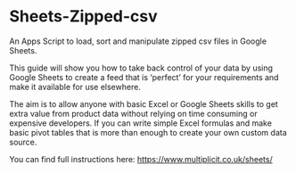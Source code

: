 # Sheets-Zipped-csv
An Apps Script to load, sort and manipulate zipped csv files in Google Sheets.

This guide will show you how to take back control of your data by using Google Sheets to create a feed that is ‘perfect’ for your requirements and make it available for use elsewhere. 

The aim is to allow anyone with basic Excel or Google Sheets skills to get extra value from product data without relying on time consuming or expensive developers. If you can write simple Excel formulas and make basic pivot tables that is more than enough to create your own custom data source.

You can find full instructions here: https://www.multiplicit.co.uk/sheets/
